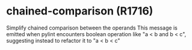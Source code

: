 # chained-comparison (R1716)

Simplify chained comparison between the operands This message is emitted
when pylint encounters boolean operation like "a \< b and b \< c",
suggesting instead to refactor it to "a \< b \< c"

